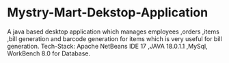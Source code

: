 # Mystry-Mart-Dekstop-Application
A java based desktop application which manages employees ,orders ,items ,bill generation and barcode generation for items which is very useful for bill generation. Tech-Stack: Apache NetBeans IDE 17 ,JAVA 18.0.1.1 ,MySql, WorkBench 8.0 for Database.

